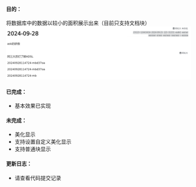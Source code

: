 
#### 目的：

将数据库中的数据以较小的面积展示出来（目前只支持文档块）
![alt text](image.png)

#### 已完成：

* 基本效果已实现

#### 未完成：

* 美化显示
* 支持设置自定义美化显示
* 支持普通块显示   

#### 更新日志：  

- 请查看代码提交记录